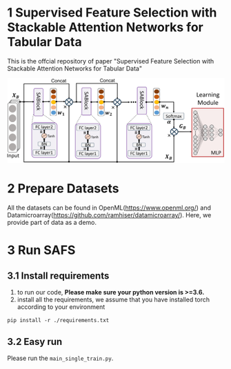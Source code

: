 # 1 Supervised Feature Selection with Stackable Attention Networks for Tabular Data

This is the offcial repository of paper "Supervised Feature Selection with Stackable Attention Networks for Tabular Data"

![SAFS](./Overview.png)

# 2 Prepare Datasets

All the datasets can be found in OpenML(https://www.openml.org/) and Datamicroarray(https://github.com/ramhiser/datamicroarray/). Here, we provide part of data as a demo.

# 3 Run SAFS

## 3.1 Install requirements

1. to run our code, **Please make sure your python version is >=3.6.**
2. install all the requirements, we assume that you have installed torch according to your environment
```
pip install -r ./requirements.txt
```
## 3.2 Easy run

Please run the ```main_single_train.py```.
